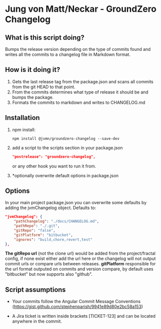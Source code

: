 # Jung von Matt/Neckar - GroundZero Changelog

## What is this script doing?

Bumps the release version depending on the type of commits found and writes all the commits to a changelog file in Markdown format.

## How is it doing it?

1) Gets the last release tag from the package.json and scans all commits from the git HEAD to that point.
2) From the commits determines what type of release it should be and bumps the package.
3) Formats the commits to markdown and writes to CHANGELOG.md

## Installation
1) npm install:
    ```
    npm install @jvmn/groundzero-changelog --save-dev
    ```

2) add a script to the scripts section in your package.json
    ```json
    "postrelease": "groundzero-changelog",
    ``` 
    or any other hook you want to run it from.

3) *optionally overwrite default options in package.json

## Options
In your main project package.json you can overwrite some defaults by adding the jvmChangelog object.
Defaults to:
```json
"jvmChangelog": {
    "pathChangelog": "./docs/CHANGELOG.md",
    "pathRepo": "./.git",
    "gitRepo": "false",
    "gitPlatform": "bitbucket",
    "ignores": "build,chore,revert,test"
},
```
**The gitRepo url** (not the clone url) would be added from the project/fractal config, if none exist either add the url here or the changelog will not output commit urls or compare urls between releases.
**gitPlatform** responsible for the url format outputed on commits and version compare, by default uses "bitbucket" but now supports also "github".

## Script assumptions
- Your commits follow the Angular Commit Message Conventions (https://gist.github.com/stephenparish/9941e89d80e2bc58a153)

- A Jira ticket is written inside brackets [TICKET-123] and can be located anywhere in the commit.
